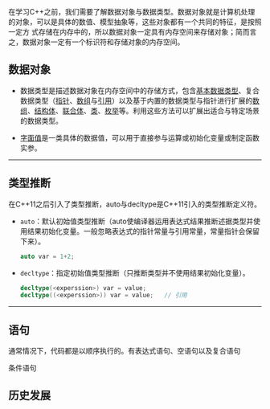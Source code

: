 在学习C++之前，我们需要了解数据对象与数据类型。数据对象就是计算机处理的对象，可以是具体的数值、模型抽象等，这些对象都有一个共同的特征，是按照一定方
式存储在内存中的，所以数据对象一定具有内存空间来存储对象；简而言之，数据对象一定有一个标识符和存储对象的内存空间。

## 数据对象

* 数据类型是描述数据对象在内存空间中的存储方式，包含[基本数据类型](cpp/basic_type.md)、复合数据类型（[指针](cpp/pointer.md)、[数组](cpp/array.md)与[引用](cpp/reference.md)）以及基于内置的数据类型与指针进行扩展的[数组](cpp/array.md)、[结构体](cpp/struct.md)、[联合体](cpp/union.md)、[类](cpp/class.md)、[枚举](cpp/enum.md)等。利用这些方法可以扩展出适合与特定场景的数据类型。

* [字面值](cpp/literal.md)是一类具体的数据值，可以用于直接参与运算或初始化变量或制定函数实参。

---

## 类型推断

在C++11之后引入了类型推断，auto与decltype是C++11引入的类型推断定义符。

* `auto`：默认初始值类型推断（auto使编译器运用表达式结果推断述据类型并使用结果初始化变量。一般忽略表达式的指针常量与引用常量，常量指针会保留下来）。
  
  ```c++
  auto var = 1+2;
  ```

* `decltype`：指定初始值类型推断（只推断类型并不使用结果初始化变量）。

  ```c++
  decltype(<experssion>) var = value;
  decltype((<experssion>)) var = value;   // 引用
  ```
---

## 语句

通常情况下，代码都是以顺序执行的。有表达式语句、空语句以及复合语句

条件语句

## 历史发展
